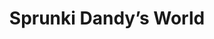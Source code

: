 ---
slug: sprunki-dandys-world-2106
title: Sprunki Dandy’s World
description: "Sprunki Dandy’s World is an exciting online game. Play for free directly in your browser!"
icon: /images/popular_mods/Sprunki Dandys World.png
url: https://html-classic.itch.zone/html/11721752/index.html
previewImage: /images/popular_mods/Sprunki Dandys World.png
type: popular mods

# SEO配置
seo:
  title: "Sprunki Dandy’s World - Play Free Online Game | Fun Browser Games"
  description: "Sprunki Dandy’s World - Play this fun online game for free in your browser. No download required!"
  ogImage: "/images/popular_mods/Sprunki Dandys World.png"
  keywords: "sprunki-dandys-world-2106, online game, browser game, free game, popular mods game, play online"

videoUrls:
  - https://www.youtube.com/embed/example1
  - https://www.youtube.com/embed/example2

whyPlay:
  title: "Why Play Sprunki Dandy’s World?"
  items:
    - "Immersive Gameplay: Sprunki Dandy’s World offers an engaging and immersive gaming experience that will keep you entertained for hours"
    - "Challenging Levels: Test your skills with increasingly difficult challenges and obstacles"
    - "Beautiful Graphics: Enjoy stunning visuals and smooth animations that bring the game world to life"
    - "Regular Updates: New content and features are added regularly to keep the game fresh and exciting"
    - "Free to Play: Experience all the fun without spending a penny"
    - "Community Features: Connect with other players, share strategies, and compete for high scores"
    - "Cross-Platform: Play on any device with a web browser, no downloads required"

features:
  title: "Key Features of Sprunki Dandy’s World"
  image: "/images/popular_mods/Sprunki Dandys World.png"
  items:
    - "Intuitive Controls: Easy to learn controls make Sprunki Dandy’s World accessible for players of all skill levels"
    - "Multiple Game Modes: Enjoy various gameplay options that provide different challenges and experiences"
    - "Character Customization: Personalize your gaming experience with unique characters and items"
    - "Achievement System: Complete special tasks to earn rewards and recognition"
    - "Leaderboards: Compete with players worldwide and see who can achieve the highest scores"

characteristics:
  title: "Game Characteristics"
  image: "/images/popular_mods/Sprunki Dandys World.png"
  items:
    - "Genre: Popular mods game with elements of strategy and skill"
    - "Difficulty: Suitable for both casual gamers and those seeking a challenge"
    - "Play Time: Quick sessions or extended gameplay, depending on your preference"
    - "Art Style: Vibrant and engaging visuals that enhance the gaming experience"
    - "Sound Design: Immersive audio that complements the gameplay perfectly"

info: "Sprunki Dandy’s World is an exciting online game that offers players a unique and engaging gaming experience. With its intuitive controls, stunning visuals, and challenging gameplay, Sprunki Dandy’s World provides hours of entertainment for players of all ages and skill levels. Whether you're looking for a quick gaming session during a break or an extended play session, Sprunki Dandy’s World delivers an immersive experience that will keep you coming back for more. The game features multiple levels of increasing difficulty, ensuring that players are constantly challenged as they progress. With regular updates adding new content and features, Sprunki Dandy’s World remains fresh and exciting, providing endless entertainment options for its growing community of players."

howToPlayIntro: "Welcome to Sprunki Dandy’s World! This guide will walk you through the basics and help you master the game. Whether you're a beginner or looking to improve your skills, these tips and instructions will enhance your gaming experience."

howToPlaySteps:
  - title: "Getting Started"
    description: "Begin your Sprunki Dandy’s World adventure by familiarizing yourself with the controls. Use your keyboard or mouse to navigate through the game interface. The tutorial will guide you through the basic mechanics and help you understand the objectives."
  - title: "Understanding the Objectives"
    description: "In Sprunki Dandy’s World, your main goal is to progress through levels by completing specific objectives. Each level presents unique challenges that require different strategies and approaches."
  - title: "Mastering the Controls"
    description: "Practice using the controls to improve your precision and reaction time. Sprunki Dandy’s World requires quick reflexes and strategic thinking to overcome obstacles and defeat opponents."
  - title: "Utilizing Power-ups"
    description: "Collect power-ups throughout the game to enhance your abilities and overcome difficult challenges. Each power-up offers unique advantages that can be crucial for success."
  - title: "Developing Strategies"
    description: "As you progress in Sprunki Dandy’s World, develop effective strategies for different scenarios. Analyze patterns, anticipate challenges, and adapt your approach to maximize your performance."

faq:
  title: "Frequently Asked Questions about Sprunki Dandy’s World"
  items:
    - question: "Is Sprunki Dandy’s World free to play?"
      answer: "Yes, Sprunki Dandy’s World is completely free to play directly in your web browser. No downloads or purchases are required to enjoy the full game experience."
    - question: "Can I play Sprunki Dandy’s World on mobile devices?"
      answer: "Yes, Sprunki Dandy’s World is optimized for both desktop and mobile play. You can enjoy the game on any device with a web browser and internet connection."
    - question: "Are there any in-game purchases?"
      answer: "While Sprunki Dandy’s World is free to play, there may be optional in-game purchases available for cosmetic items or additional features that don't affect core gameplay."
    - question: "How often is Sprunki Dandy’s World updated?"
      answer: "The developers regularly update Sprunki Dandy’s World with new content, features, and improvements based on player feedback and game performance."
    - question: "Can I play Sprunki Dandy’s World offline?"
      answer: "Currently, Sprunki Dandy’s World requires an internet connection to play as it's a browser-based online game."
    - question: "Is Sprunki Dandy’s World suitable for children?"
      answer: "Yes, Sprunki Dandy’s World is designed to be family-friendly and suitable for players of all ages."
    - question: "How do I report bugs or issues?"
      answer: "If you encounter any problems while playing Sprunki Dandy’s World, you can report them through the game's support page or contact the developers directly through their website."
    - question: "Still Have Questions?"
      answer: "If you have additional questions about Sprunki Dandy’s World that aren't covered in this FAQ, please visit our support center or contact our customer service team for assistance."
---